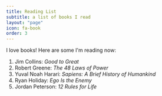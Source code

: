 ```yaml
---
title: Reading List
subtitle: a list of books I read
layout: "page"
icon: fa-book
order: 3
---
```


I love books! Here are some I'm reading now:

1. Jim Collins: *Good to Great* 
2. Robert Greene: *The 48 Laws of Power*
3. Yuval Noah Harari: *Sapiens: A Brief History of Humankind*
4. Ryan Holiday: *Ego Is the Enemy*
5. Jordan Peterson: *12 Rules for Life*
